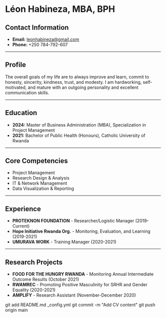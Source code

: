 # Léon Habineza, MBA, BPH

## Contact Information
- **Email:** leonhabineza@gmail.com
- **Phone:** +250 784-792-607

---

## Profile
The overall goals of my life are to always improve and learn, commit to honesty, sincerity, kindness, trust, and modesty. I am hardworking, self-motivated, and mature with an outgoing personality and excellent communication skills.

---

## Education
- **2024:** Master of Business Administration (MBA), Specialization in Project Management
- **2021:** Bachelor of Public Health (Honours), Catholic University of Rwanda

---

## Core Competencies
- Project Management
- Research Design & Analysis
- IT & Network Management
- Data Visualization & Reporting

---

## Experience
- **PROTEKNON FOUNDATION** - Researcher/Logistic Manager (2019-Current)
- **Hope Initiative Rwanda Org.** - Monitoring, Evaluation, and Learning (2019-2021)
- **UMURAVA WORK** - Training Manager (2020-2021)

---

## Research Projects
- **FOOD FOR THE HUNGRY RWANDA** - Monitoring Annual Intermediate Outcome Results (October 2021)
- **RWAMREC** - Promoting Positive Masculinity for SRHR and Gender Equality (2020-2021)
- **AMPLIFY** - Research Assistant (November-December 2020)



git add README.md _config.yml
git commit -m "Add CV content"
git push origin main

